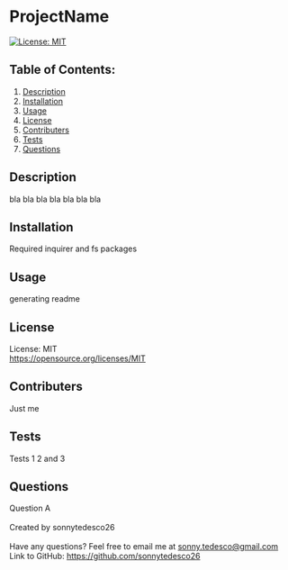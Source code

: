 # ProjectName
  [![License: MIT](https://img.shields.io/badge/License-MIT-yellow.svg)](https://opensource.org/licenses/MIT)

  ## Table of Contents:
  1. [Description](#Description)
  2. [Installation](#Installation) 
  3. [Usage](#Usage)
  4. [License](#License)
  5. [Contributers](#Contributers)
  6. [Tests](#Tests)
  7. [Questions](#Questions)


  ## Description
  bla bla bla bla bla bla bla

  ## Installation
  Required inquirer and fs packages

  ## Usage
  generating readme

  ## License
  License: MIT <br />
  https://opensource.org/licenses/MIT

  ## Contributers
  Just me

  ## Tests
  Tests 1 2 and 3

  ## Questions
  Question A
  <br />
  <br />
  Created by sonnytedesco26 <br />
  <br />
  Have any questions? Feel free to email me at sonny.tedesco@gmail.com <br />
  Link to GitHub: https://github.com/sonnytedesco26


